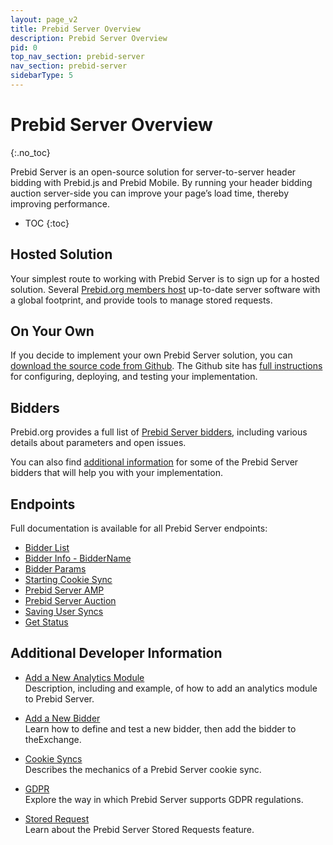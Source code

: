 ```yaml
---
layout: page_v2
title: Prebid Server Overview
description: Prebid Server Overview
pid: 0
top_nav_section: prebid-server
nav_section: prebid-server
sidebarType: 5
---
```


# Prebid Server Overview
{:.no_toc}

Prebid Server is an open-source solution for server-to-server header bidding with Prebid.js and Prebid Mobile. By running your header bidding auction server-side you can improve your page’s load time, thereby improving performance.

* TOC
{:toc}

## Hosted Solution

Your simplest route to working with Prebid Server is to sign up for a hosted solution. Several [Prebid.org members host](/prebid-server/hosted-servers.html) up-to-date server software with a global footprint, and provide tools to manage stored requests.

## On Your Own

If you decide to implement your own Prebid Server solution, you can [download the source code from Github](https://github.com/prebid/prebid-server). The Github site has [full instructions](https://github.com/prebid/prebid-server/tree/master/docs/developers) for configuring, deploying, and testing your implementation.

## Bidders

Prebid.org provides a full list of [Prebid Server bidders]({{site.baseurl}}/dev-docs/prebid-server-bidders.html), including various details about parameters and open issues.

You can also find [additional information]({{site.baseurl}}/prebid-server/developers/pbs-bidder-info.html) for some of the Prebid Server bidders that will help you with your implementation.

## Endpoints

Full documentation is available for all Prebid Server endpoints:

- [Bidder List](/prebid-server/endpoints/info/bidders.html)
- [Bidder Info - BidderName]({{site.baseurl}}/prebid-server/endpoints/info/bidders/bidderName.html)
- [Bidder Params]({{site.baseurl}}/prebid-server/endpoints/bidders/params.html)
- [Starting Cookie Sync]({{site.baseurl}}/prebid-server/endpoints/cookieSync.html)
- [Prebid Server AMP]({{site.baseurl}}/prebid-server/endpoints/openrtb2/amp.html)
- [Prebid Server Auction]({{site.baseurl}}/prebid-server/endpoints/openrtb2/auction.html)
- [Saving User Syncs]({{site.baseurl}}/prebid-server/endpoints/setuid.html)
- [Get Status]({{site.baseurl}}/prebid-server/endpoints/status.html)

## Additional Developer Information

- [Add a New Analytics Module]({{site.baseurl}}/prebid-server/developers/add-a-new-analytics-module.html)  
  Description, including and example, of how to add an analytics module to Prebid Server.

- [Add a New Bidder]({{site.baseurl}}/prebid-server/developers/add-new-bidder.html)  
  Learn how to define and test a new bidder, then add the bidder to theExchange.

- [Cookie Syncs]({{site.baseurl}}/prebid-server/developers/cookie-syncs.html)  
  Describes the mechanics of a Prebid Server cookie sync.

- [GDPR]({{site.baseurl}}/prebid-server/developers/gdpr.html)  
  Explore the way in which Prebid Server supports GDPR regulations.

- [Stored Request]({{site.baseurl}}/prebid-server/developers/stored-requests.html)  
  Learn about the Prebid Server Stored Requests feature.
